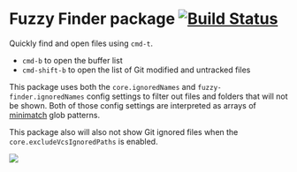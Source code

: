 # Fuzzy Finder package [![Build Status](https://travis-ci.org/atom/fuzzy-finder.svg?branch=master)](https://travis-ci.org/atom/fuzzy-finder)

Quickly find and open files using `cmd-t`.

  * `cmd-b` to open the buffer list
  * `cmd-shift-b` to open the list of Git modified and untracked files

This package uses both the `core.ignoredNames` and `fuzzy-finder.ignoredNames`
config settings to filter out files and folders that will not be shown.
Both of those config settings are interpreted as arrays of
[minimatch](https://github.com/isaacs/minimatch) glob patterns.

This package also will also not show Git ignored files when the
`core.excludeVcsIgnoredPaths` is enabled.

![](https://f.cloud.github.com/assets/671378/2241456/100db6b8-9cd3-11e3-9b3a-569c6b50cc60.png)
